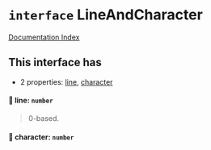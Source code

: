 # `interface` LineAndCharacter

[Documentation Index](../README.md)

## This interface has

- 2 properties:
[line](#-line-number),
[character](#-character-number)


#### 📄 line: `number`

> 0-based.



#### 📄 character: `number`



